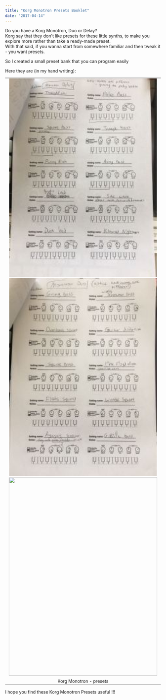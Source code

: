 ```yaml
---
title: "Korg Monotron Presets Booklet"
date: "2017-04-14"
---
```


Do you have a Korg Monotron, Duo or Delay?  
Korg say that they don't like presets for these little synths, to make you explore more rather than take a ready-made preset.  
With that said, if you wanna start from somewhere familiar and then tweak it - you want presets.  
  
So I created a small preset bank that you can program easily  
  
Here they are (in my hand writing):  
  

<table align="center" cellpadding="0" cellspacing="0" class="tr-caption-container" style="margin-left:auto;margin-right:auto;text-align:center;"><tbody><tr><td style="text-align:center;"><a href="https://nurnachman.files.wordpress.com/2017/04/8e806-1.jpeg" style="margin-left:auto;margin-right:auto;"><img border="0" height="640" src="images/4d622-2.jpeg" style="margin-left:auto;margin-right:auto;"><img border="0" height="640" src="images/85ee4-3.jpeg" style="margin-left:auto;margin-right:auto;"><img border="0" height="640" src="https://nurnachman.files.wordpress.com/2017/04/85ee4-3.jpeg?w=225" width="480"></a></td></tr><tr><td class="tr-caption" style="text-align:center;">Korg Monotron - presets</td></tr></tbody></table>

  
  
I hope you find these Korg Monotron Presets useful !!!
